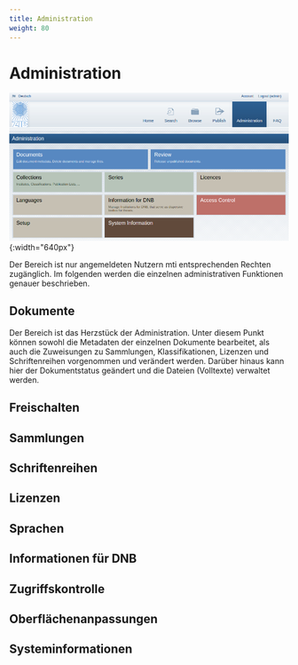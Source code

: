 ```yaml
---
title: Administration
weight: 80
---
```


# Administration

![Menü](../img/admin/menu.png){:width="640px"}

Der Bereich ist nur angemeldeten Nutzern mti entsprechenden Rechten zugänglich. Im folgenden werden die einzelnen
administrativen Funktionen genauer beschrieben.

## Dokumente

Der Bereich ist das Herzstück der Administration. Unter diesem Punkt können sowohl die Metadaten
der einzelnen Dokumente bearbeitet, als auch die Zuweisungen zu Sammlungen, Klassifikationen,
Lizenzen und Schriftenreihen vorgenommen und verändert werden. Darüber hinaus kann hier der
Dokumentstatus geändert und die Dateien (Volltexte) verwaltet werden.

## Freischalten

## Sammlungen

## Schriftenreihen

## Lizenzen

## Sprachen

## Informationen für DNB

## Zugriffskontrolle

## Oberflächenanpassungen

## Systeminformationen
